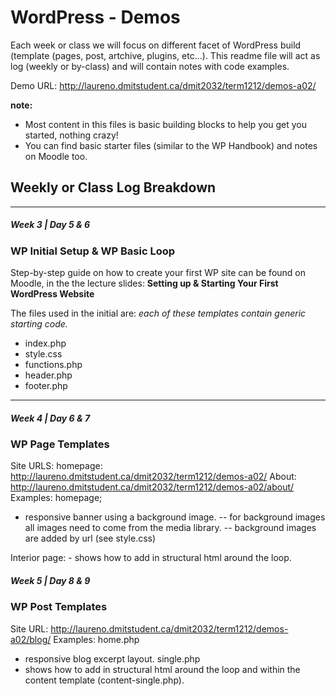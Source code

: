 # WordPress - Demos

Each week or class we will focus on different facet of WordPress build (template (pages, post, artchive, plugins, etc...).
This readme file will act as log (weekly or by-class) and will contain notes with code examples. 

Demo URL: http://laureno.dmitstudent.ca/dmit2032/term1212/demos-a02/


**note:** 
- Most content in this files is basic building blocks to help you get you started, nothing crazy! 
- You can find basic starter files (similar to the WP Handbook) and notes on Moodle too. 

## Weekly or Class Log Breakdown 
---



##### Week 3 | Day 5 & 6
### WP Initial Setup & WP Basic Loop

Step-by-step guide on how to create your first WP site can be found on Moodle, in the the lecture slides: **Setting up &amp; Starting Your First WordPress Website**

The files used in the initial are:
*each of these templates contain generic starting code.* 
- index.php
- style.css
- functions.php
- header.php
- footer.php

---

##### Week 4 | Day 6 & 7
### WP Page Templates
Site URLS: 
homepage: http://laureno.dmitstudent.ca/dmit2032/term1212/demos-a02/
About: http://laureno.dmitstudent.ca/dmit2032/term1212/demos-a02/about/
Examples: 
homepage; 
 - responsive banner using a background image. 
    -- for background images all images need to come from the media library. 
    -- background images are added by url (see style.css)

Interior page: 
    - shows how to add in structural html around the loop. 

##### Week 5 | Day 8 & 9
### WP Post Templates
Site URL: http://laureno.dmitstudent.ca/dmit2032/term1212/demos-a02/blog/
Examples:
home.php
- responsive blog excerpt layout. 
single.php
 - shows how to add in structural html around the loop and within the content template (content-single.php).



